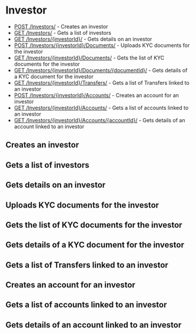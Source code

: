# Investor

* [POST /Investors/](#post_investor) - Creates an investor
* [GET /Investors/](#get_investor) - Gets a list of investors
* [GET /Investors/{investorId}/](#get_investor_investorid) - Gets details on an investor
* [POST /Investors/{investorId}/Documents/](#post_investor_investorid_document) - Uploads KYC documents for the investor
* [GET /Investors/{investorId}/Documents/](#get_investor_investorid_document) - Gets the list of KYC documents for the investor
* [GET /Investors/{investorId}/Documents/{documentId}/](#get_investor_investorid_document_documentid) - Gets details of a KYC document for the investor
* [GET /Investors/{investorId}/Transfers/](#get_investor_investorid_transfer) - Gets a list of Transfers linked to an investor
* [POST /Investors/{investorId}/Accounts/](#post_investor_investorid_account) - Creates an account for an investor
* [GET /Investors/{investorId}/Accounts/](#get_investor_investorid_account) - Gets a list of accounts linked to an investor
* [GET /Investors/{investorId}/Accounts/{accountId}/](#get_investor_investorid_account_accountid) - Gets details of an account linked to an investor

## <a id="post_investor"></a> Creates an investor
## <a id="get_investor"></a> Gets a list of investors
## <a id="get_investor_investorid"></a> Gets details on an investor
## <a id="post_investor_investorid_document"></a> Uploads KYC documents for the investor
## <a id="get_investor_investorid_document"></a> Gets the list of KYC documents for the investor
## <a id="get_investor_investorid_document_documentid"></a> Gets details of a KYC document for the investor
## <a id="get_investor_investorid_transfer"></a> Gets a list of Transfers linked to an investor
## <a id="post_investor_investorid_account"></a> Creates an account for an investor
## <a id="get_investor_investorid_account"></a> Gets a list of accounts linked to an investor
## <a id="get_investor_investorid_account_accountid"></a> Gets details of an account linked to an investor